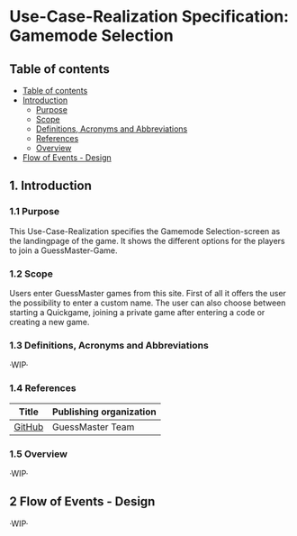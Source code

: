 # Use-Case-Realization Specification: Gamemode Selection

## Table of contents

- [Table of contents](https://github.com/Tiaaam/GuessMaster/blob/master/docs/UCRS_Gamemode_Selection.md#table-of-contents)
- [Introduction](https://github.com/Tiaaam/GuessMaster/blob/master/docs/UCRS_Gamemode_Selection.md#1-introduction)
  - [Purpose](https://github.com/Tiaaam/GuessMaster/blob/master/docs/UCRS_Gamemode_Selection.md#11-purpose)
  - [Scope](https://github.com/Tiaaam/GuessMaster/blob/master/docs/UCRS_Gamemode_Selection.md#12-scope)
  - [Definitions, Acronyms and Abbreviations](https://github.com/Tiaaam/GuessMaster/blob/master/docs/UCRS_Gamemode_Selection.md#13-definitions-acronyms-and-abbreviations)
  - [References](https://github.com/Tiaaam/GuessMaster/blob/master/docs/UCRS_Gamemode_Selection.md#14-references)
  - [Overview](https://github.com/Tiaaam/GuessMaster/blob/master/docs/UCRS_Gamemode_Selection.md#15-overview)
- [Flow of Events - Design](https://github.com/Tiaaam/GuessMaster/blob/master/docs/UCRS_Gamemode_Selection.md#2-flow-of-events---design)

## 1. Introduction

### 1.1 Purpose
This Use-Case-Realization specifies the Gamemode Selection-screen as the landingpage of the game. It shows the different options for the players to join a GuessMaster-Game.

### 1.2 Scope
Users enter GuessMaster games from this site. First of all it offers the user the possibility to enter a custom name. The user can also choose between starting a Quickgame, joining a private game after entering a code or creating a new game. 

### 1.3 Definitions, Acronyms and Abbreviations
·WIP·

### 1.4 References

| Title                                                              | Publishing organization   |
| -------------------------------------------------------------------| ------------------------- |
| [GitHub](https://github.com/Tiaaam/GuessMaster)                    | GuessMaster Team          |

### 1.5 Overview
·WIP·

## 2 Flow of Events - Design
·WIP·


